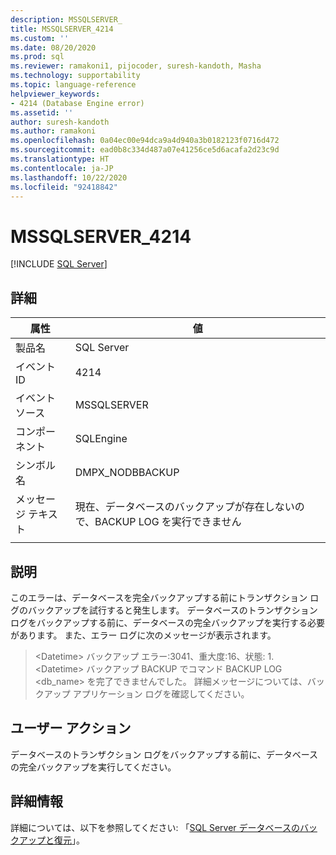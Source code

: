 ```yaml
---
description: MSSQLSERVER_
title: MSSQLSERVER_4214
ms.custom: ''
ms.date: 08/20/2020
ms.prod: sql
ms.reviewer: ramakoni1, pijocoder, suresh-kandoth, Masha
ms.technology: supportability
ms.topic: language-reference
helpviewer_keywords:
- 4214 (Database Engine error)
ms.assetid: ''
author: suresh-kandoth
ms.author: ramakoni
ms.openlocfilehash: 0a04ec00e94dca9a4d940a3b0182123f0716d472
ms.sourcegitcommit: ead0b8c334d487a07e41256ce5d6acafa2d23c9d
ms.translationtype: HT
ms.contentlocale: ja-JP
ms.lasthandoff: 10/22/2020
ms.locfileid: "92418842"
---
```

# <a name="mssqlserver_4214"></a>MSSQLSERVER_4214
 [!INCLUDE [SQL Server](../../includes/applies-to-version/sqlserver.md)]

## <a name="details"></a>詳細

|属性|値|
|---|---|
|製品名|SQL Server|
|イベント ID|4214|
|イベント ソース|MSSQLSERVER|
|コンポーネント|SQLEngine|
|シンボル名|DMPX_NODBBACKUP|
|メッセージ テキスト|現在、データベースのバックアップが存在しないので、BACKUP LOG を実行できません|
||

## <a name="explanation"></a>説明

このエラーは、データベースを完全バックアップする前にトランザクション ログのバックアップを試行すると発生します。 データベースのトランザクション ログをバックアップする前に、データベースの完全バックアップを実行する必要があります。 また、エラー ログに次のメッセージが表示されます。

> \<Datetime> バックアップ    エラー:3041、重大度:16、状態: 1.  
\<Datetime>  バックアップ     BACKUP でコマンド BACKUP LOG \<db_name> を完了できませんでした。 詳細メッセージについては、バックアップ アプリケーション ログを確認してください。

## <a name="user-action"></a>ユーザー アクション

データベースのトランザクション ログをバックアップする前に、データベースの完全バックアップを実行してください。

## <a name="more-information"></a>詳細情報

詳細については、以下を参照してください: 「[SQL Server データベースのバックアップと復元](/sql/relational-databases/backup-restore/back-up-and-restore-of-sql-server-databases)」。